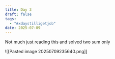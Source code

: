 ```yaml
---
title: Day 3
draft: false
tags:
  - "#xdaystilligetjob"
date: 2025-07-09
---
```

Not much just  reading this and solved two sum only

![[Pasted image 20250709235640.png]]